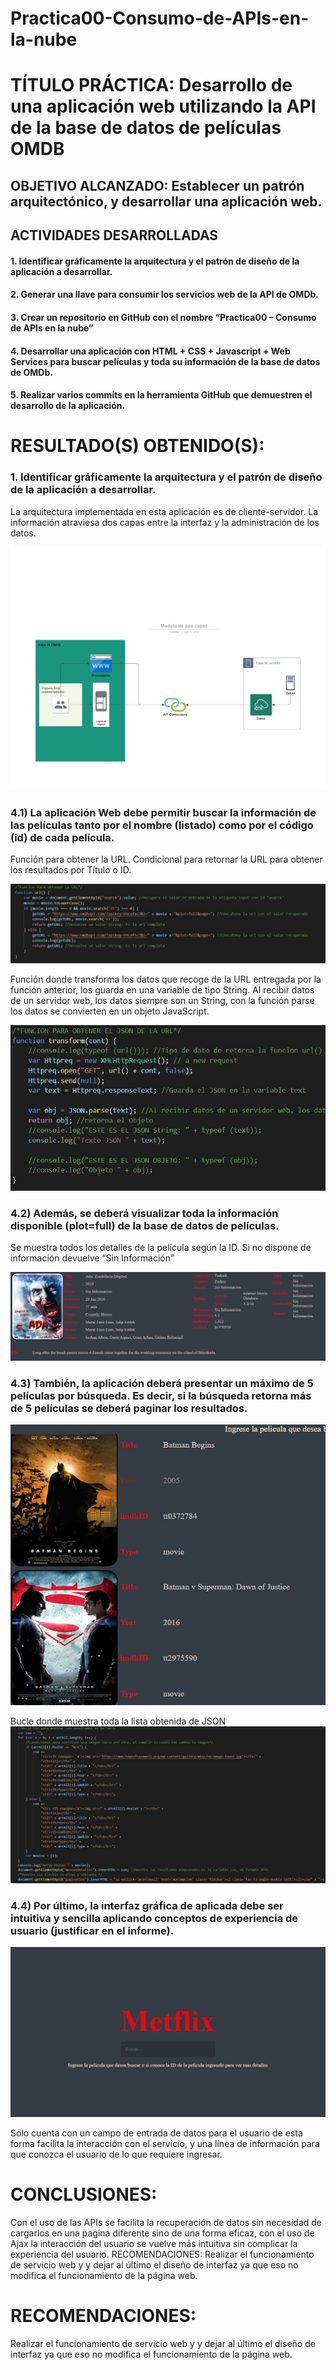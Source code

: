 # Practica00-Consumo-de-APIs-en-la-nube

# TÍTULO PRÁCTICA: Desarrollo de una aplicación web utilizando la API de la base de datos de películas OMDB

## OBJETIVO ALCANZADO: Establecer un patrón arquitectónico, y desarrollar una aplicación web.

## ACTIVIDADES DESARROLLADAS
#### 1. Identificar gráficamente la arquitectura y el patrón de diseño de la aplicación a desarrollar.
#### 2. Generar una llave para consumir los servicios web de la API de OMDb.
#### 3. Crear un repositorio en GitHub con el nombre “Practica00 – Consumo de APIs en la nube”
#### 4. Desarrollar una aplicación con HTML + CSS + Javascript + Web Services para buscar películas y toda su información de la base de datos de OMDb.
#### 5. Realizar varios commits en la herramienta GitHub que demuestren el desarrollo de la aplicación.

# RESULTADO(S) OBTENIDO(S):

### 1.	Identificar gráficamente la arquitectura y el patrón de diseño de la aplicación a desarrollar.
La arquitectura implementada en esta aplicación es de cliente-servidor. La información atraviesa dos capas entre la interfaz y la administración de los datos.

![](img/1.png)


### 4.1)	La aplicación Web debe permitir buscar la información de las películas tanto por el nombre (listado) como por el código (id) de cada película.

Función para obtener la URL. Condicional para retornar la URL para obtener los resultados por Título o ID.

![](img/url.jpg)


Función donde transforma los datos que recoge de la URL entregada por la función anterior, los guarda en una variable de tipo String. Al recibir datos de un servidor web, los datos siempre son un String, con la función parse los datos se convierten en un objeto JavaScript.

![](img/2.jpg)


### 4.2)	Además, se deberá visualizar toda la información disponible (plot=full) de la base de datos de películas.

Se muestra todos los detalles de la película según la ID. Si no dispone de información devuelve “Sin Información”

![](img/3.jpg)

### 4.3)	También, la aplicación deberá presentar un máximo de 5 películas por búsqueda. Es decir, si la búsqueda retorna más de 5 películas se deberá paginar los resultados.

![](img/4.jpg)


Bucle donde muestra toda la lista obtenida de JSON
![](img/5.jpg)

### 4.4)	Por último, la interfaz gráfica de aplicada debe ser intuitiva y sencilla aplicando conceptos de experiencia de usuario (justificar en el informe).

![](img/6.jpg)

Solo cuenta con un campo de entrada de datos para el usuario de esta forma facilita la interacción con el servicio, y una línea de información para que conozca el usuario de lo que requiere ingresar.
# CONCLUSIONES:
Con el uso de las APIs se facilita la recuperación de datos sin necesidad de cargarlos en una pagina diferente sino de una forma eficaz, con el uso de Ajax la interacción del usuario se vuelve más intuitiva sin complicar la experiencia del usuario. 
RECOMENDACIONES: Realizar el funcionamiento de servicio web y y dejar al último el diseño de interfaz ya que eso no modifica el funcionamiento de la página web.

# RECOMENDACIONES: 
Realizar el funcionamiento de servicio web y y dejar al último el diseño de interfaz ya que eso no modifica el funcionamiento de la página web.